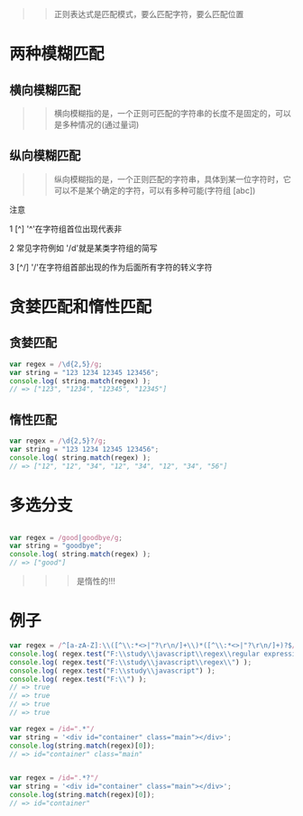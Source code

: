 >> 正则表达式是匹配模式，要么匹配字符，要么匹配位置

# 两种模糊匹配

## 横向模糊匹配

>> 横向模糊指的是，一个正则可匹配的字符串的长度不是固定的，可以是多种情况的(通过量词)

## 纵向模糊匹配

>> 纵向模糊指的是，一个正则匹配的字符串，具体到某一位字符时，它可以不是某个确定的字符，可以有多种可能(字符组 [abc])

注意 

1 [^] '^'在字符组首位出现代表非

2 常见字符例如 '/d'就是某类字符组的简写

3 [^/] '/'在字符组首部出现的作为后面所有字符的转义字符

#  贪婪匹配和惰性匹配

## 贪婪匹配

```js
var regex = /\d{2,5}/g;
var string = "123 1234 12345 123456";
console.log( string.match(regex) ); 
// => ["123", "1234", "12345", "12345"]
```

## 惰性匹配

```js
var regex = /\d{2,5}?/g;
var string = "123 1234 12345 123456";
console.log( string.match(regex) ); 
// => ["12", "12", "34", "12", "34", "12", "34", "56"]

```

# 多选分支

```js

var regex = /good|goodbye/g;
var string = "goodbye";
console.log( string.match(regex) ); 
// => ["good"]

```

>>> 是惰性的!!!

# 例子

```js
var regex = /^[a-zA-Z]:\\([^\\:*<>|"?\r\n/]+\\)*([^\\:*<>|"?\r\n/]+)?$/;
console.log( regex.test("F:\\study\\javascript\\regex\\regular expression.pdf") ); 
console.log( regex.test("F:\\study\\javascript\\regex\\") ); 
console.log( regex.test("F:\\study\\javascript") ); 
console.log( regex.test("F:\\") ); 
// => true
// => true
// => true
// => true

```

```js
var regex = /id=".*"/
var string = '<div id="container" class="main"></div>';
console.log(string.match(regex)[0]); 
// => id="container" class="main"


var regex = /id=".*?"/
var string = '<div id="container" class="main"></div>';
console.log(string.match(regex)[0]); 
// => id="container"

```

